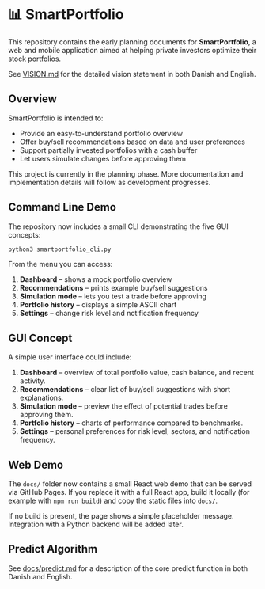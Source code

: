 # 📊 SmartPortfolio

This repository contains the early planning documents for **SmartPortfolio**, a web and mobile application aimed at helping private investors optimize their stock portfolios.

See [VISION.md](VISION.md) for the detailed vision statement in both Danish and English.

## Overview

SmartPortfolio is intended to:

- Provide an easy-to-understand portfolio overview
- Offer buy/sell recommendations based on data and user preferences
- Support partially invested portfolios with a cash buffer
- Let users simulate changes before approving them

This project is currently in the planning phase. More documentation and implementation details will follow as development progresses.

## Command Line Demo

The repository now includes a small CLI demonstrating the five GUI concepts:

```bash
python3 smartportfolio_cli.py
```

From the menu you can access:

1. **Dashboard** – shows a mock portfolio overview
2. **Recommendations** – prints example buy/sell suggestions
3. **Simulation mode** – lets you test a trade before approving
4. **Portfolio history** – displays a simple ASCII chart
5. **Settings** – change risk level and notification frequency

## GUI Concept

A simple user interface could include:

1. **Dashboard** – overview of total portfolio value, cash balance, and recent activity.
2. **Recommendations** – clear list of buy/sell suggestions with short explanations.
3. **Simulation mode** – preview the effect of potential trades before approving them.
4. **Portfolio history** – charts of performance compared to benchmarks.
5. **Settings** – personal preferences for risk level, sectors, and notification frequency.


## Web Demo

The `docs/` folder now contains a small React web demo that can be served via GitHub Pages. If you replace it with a full React app, build it locally (for example with `npm run build`) and copy the static files into `docs/`.

If no build is present, the page shows a simple placeholder message. Integration with a Python backend will be added later.


## Predict Algorithm

See [docs/predict.md](docs/predict.md) for a description of the core predict function in both Danish and English.
